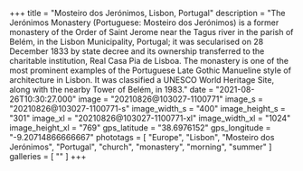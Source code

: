 +++
title = "Mosteiro dos Jerónimos, Lisbon, Portugal"
description = "The Jerónimos Monastery (Portuguese: Mosteiro dos Jerónimos) is a former monastery of the Order of Saint Jerome near the Tagus river in the parish of Belém, in the Lisbon Municipality, Portugal; it was secularised on 28 December 1833 by state decree and its ownership transferred to the charitable institution, Real Casa Pia de Lisboa. The monastery is one of the most prominent examples of the Portuguese Late Gothic Manueline style of architecture in Lisbon. It was classified a UNESCO World Heritage Site, along with the nearby Tower of Belém, in 1983."
date = "2021-08-26T10:30:27.000"
image = "20210826@103027-1100771"
image_s = "20210826@103027-1100771-s"
image_width_s = "400"
image_height_s = "301"
image_xl = "20210826@103027-1100771-xl"
image_width_xl = "1024"
image_height_xl = "769"
gps_latitude = "38.6976152"
gps_longitude = "-9.20714866666667"
phototags = [ "Europe", "Lisbon", "Mosteiro dos Jerónimos", "Portugal", "church", "monastery", "morning", "summer" ]
galleries = [ "" ]
+++
